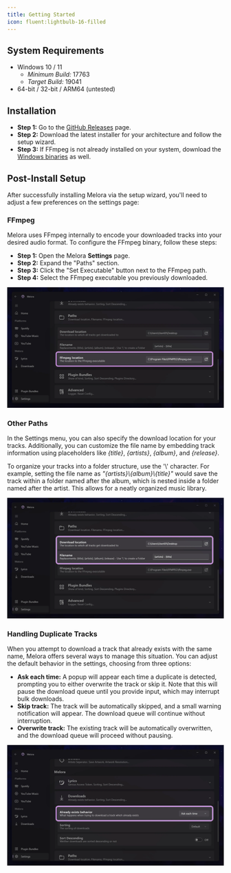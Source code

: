 ```yaml
---
title: Getting Started
icon: fluent:lightbulb-16-filled
---
```


## System Requirements
- Windows 10 / 11
  - *Minimum Build:* 17763
  - *Target Build:* 19041
- 64-bit / 32-bit / ARM64 (untested)


## Installation
- **Step 1:** Go to the [GitHub Releases](https://github.com/IcySnex/Melora/releases) page.
- **Step 2:** Download the latest installer for your architecture and follow the setup wizard.
- **Step 3:** If FFmpeg is not already installed on your system, download the [Windows binaries](https://ffbinaries.com/downloads) as well.


## Post-Install Setup
After successfully installing Melora via the setup wizard, you'll need to adjust a few preferences on the settings page:

### FFmpeg
Melora uses FFmpeg internally to encode your downloaded tracks into your desired audio format. To configure the FFmpeg binary, follow these steps:
- **Step 1:** Open the Melora **Settings** page.
- **Step 2:** Expand the "Paths" section.
- **Step 3:** Click the "Set Executable" button next to the FFmpeg path.
- **Step 4:** Select the FFmpeg executable you previously downloaded.

![](/guide/getting-started-ffmpeg.webp)

### Other Paths
In the Settings menu, you can also specify the download location for your tracks. Additionally, you can customize the file name by embedding track information using placeholders like *{title}*, *{artists}*, *{album}*, and *{release}*.

To organize your tracks into a folder structure, use the '\\' character. For example, setting the file name as *"{artists}\\{album}\\{title}"* would save the track within a folder named after the album, which is nested inside a folder named after the artist. This allows for a neatly organized music library.

![](/guide/getting-started-otherpaths.webp)


### Handling Duplicate Tracks
When you attempt to download a track that already exists with the same name, Melora offers several ways to manage this situation. You can adjust the default behavior in the settings, choosing from three options:
- **Ask each time:** A popup will appear each time a duplicate is detected, prompting you to either overwrite the track or skip it. Note that this will pause the download queue until you provide input, which may interrupt bulk downloads.
- **Skip track:** The track will be automatically skipped, and a small warning notification will appear. The download queue will continue without interruption.
- **Overwrite track:** The existing track will be automatically overwritten, and the download queue will proceed without pausing.

![](/guide/getting-started-alreadyexists.webp)
